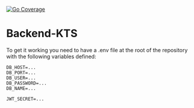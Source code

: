 [![Go Coverage](https://github.com/ELITE-Kinoticketsystem/Backend-KTS/wiki/coverage.svg)]([https://raw.githack.com/wiki/ELITE-Kinoticketsystem/Backend-KTS/coverage.html](https://github.com/ELITE-Kinoticketsystem/Backend-KTS/wiki/Coverage-Report))
# Backend-KTS

To get it working you need to have a .env file at the root of the repository with the following variables defined:
```
DB_HOST=...
DB_PORT=...
DB_USER=...
DB_PASSWORD=...
DB_NAME=...

JWT_SECRET=...
```
